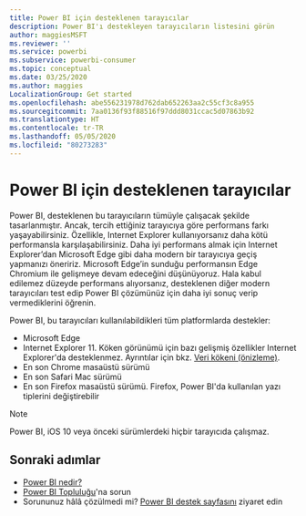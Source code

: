```yaml
---
title: Power BI için desteklenen tarayıcılar
description: Power BI'ı destekleyen tarayıcıların listesini görün
author: maggiesMSFT
ms.reviewer: ''
ms.service: powerbi
ms.subservice: powerbi-consumer
ms.topic: conceptual
ms.date: 03/25/2020
ms.author: maggies
LocalizationGroup: Get started
ms.openlocfilehash: abe556231978d762dab652263aa2c55cf3c8a955
ms.sourcegitcommit: 7aa0136f93f88516f97ddd8031ccac5d07863b92
ms.translationtype: HT
ms.contentlocale: tr-TR
ms.lasthandoff: 05/05/2020
ms.locfileid: "80273283"
---
```

# <a name="supported-browsers-for-power-bi"></a>Power BI için desteklenen tarayıcılar

Power BI, desteklenen bu tarayıcıların tümüyle çalışacak şekilde tasarlanmıştır. Ancak, tercih ettiğiniz tarayıcıya göre performans farkı yaşayabilirsiniz. Özellikle, Internet Explorer kullanıyorsanız daha kötü performansla karşılaşabilirsiniz. Daha iyi performans almak için Internet Explorer’dan Microsoft Edge gibi daha modern bir tarayıcıya geçiş yapmanızı öneririz. Microsoft Edge’in sunduğu performansın Edge Chromium ile gelişmeye devam edeceğini düşünüyoruz. Hala kabul edilemez düzeyde performans alıyorsanız, desteklenen diğer modern tarayıcıları test edip Power BI çözümünüz için daha iyi sonuç verip vermediklerini öğrenin.

Power BI, bu tarayıcıları kullanılabildikleri tüm platformlarda destekler:

- Microsoft Edge
- Internet Explorer 11. Köken görünümü için bazı gelişmiş özellikler Internet Explorer'da desteklenmez. Ayrıntılar için bkz. [Veri kökeni (önizleme)](collaborate-share/service-data-lineage.md).
- En son Chrome masaüstü sürümü
- En son Safari Mac sürümü
- En son Firefox masaüstü sürümü. Firefox, Power BI'da kullanılan yazı tiplerini değiştirebilir 

> [!NOTE]
> Power BI, iOS 10 veya önceki sürümlerdeki hiçbir tarayıcıda çalışmaz.

## <a name="next-steps"></a>Sonraki adımlar
* [Power BI nedir?](power-bi-overview.md)
* [Power BI Topluluğu](https://community.powerbi.com/)'na sorun
* Sorununuz hâlâ çözülmedi mi? [Power BI destek sayfasını](https://powerbi.microsoft.com/support/) ziyaret edin
